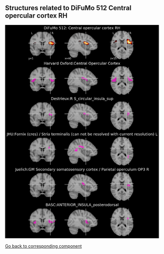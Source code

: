 


## Structures related to DiFuMo 512 Central opercular cortex RH

![505](505.jpg "Structures related to DiFuMo 512 Central opercular cortex RH")

[Go back to corresponding component](https://parietal-inria.github.io/DiFuMo/512/html/505.html)